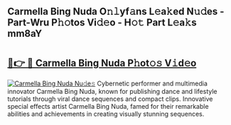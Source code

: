 ## Carmella Bing Nuda O𝚗𝚕yf𝚊ns L𝚎a𝚔ed N𝚞𝚍es - Part-Wru P𝚑𝚘tos Vi𝚍𝚎o - H𝚘𝚝 Part L𝚎a𝚔s mm8aY

# <h2><a href="http://kfcwgx.oniu.top/?m=Carmella+Bing+Nuda">🔗👉 🔴 Carmella Bing Nuda P𝚑ot𝚘𝚜 V𝚒d𝚎o</a></h2>

[![Carmella Bing Nuda Nu𝚍e𝚜](https://i.imgur.com/0qMVB7G.gif)](http://kfcwgx.oniu.top/?m=Carmella+Bing+Nuda)
Cybernetic performer and multimedia innovator Carmella Bing Nuda, known for publishing dance and lifestyle tutorials through viral dance sequences and compact clips. Innovative special effects artist Carmella Bing Nuda, famed for their remarkable abilities and achievements in creating visually stunning sequences.  
